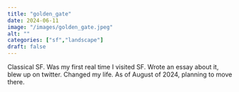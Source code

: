 ```yaml
---
title: "golden_gate"
date: 2024-06-11
image: "/images/golden_gate.jpeg"
alt: ""
categories: ["sf","landscape"]
draft: false
---
```


Classical SF. Was my first real time I visited SF. Wrote an essay about it, blew up on twitter. Changed my life. As of August of 2024, planning to move there. 
